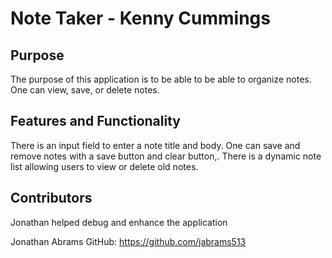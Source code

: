 # Note Taker - Kenny Cummings

## Purpose

The purpose of this application is to be able to be able to organize notes. One can view, save, or delete notes.

## Features and Functionality

There is an input field to enter a note title and body. One can save and remove notes with a save button and clear button,.
There is a dynamic note list allowing users to view or delete old notes.

## Contributors

Jonathan helped debug and enhance the application

Jonathan Abrams
GitHub: https://github.com/jabrams513